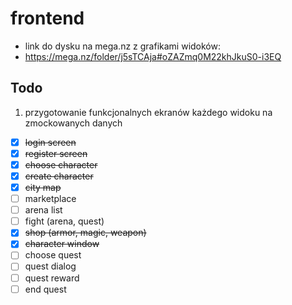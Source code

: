 # frontend
- link do dysku na mega.nz z grafikami widoków:
- https://mega.nz/folder/j5sTCAja#oZAZmq0M22khJkuS0-i3EQ
## Todo
1) przygotowanie funkcjonalnych ekranów każdego widoku na zmockowanych danych
- [x] ~~login screen~~
- [x] ~~register screen~~
- [x] ~~choose character~~
- [x] ~~create character~~
- [x] ~~city map~~
- [ ] marketplace
- [ ] arena list
- [ ] fight (arena, quest)
- [x] ~~shop (armor, magic, weapon)~~
- [x] ~~character window~~
- [ ] choose quest
- [ ] quest dialog
- [ ] quest reward
- [ ] end quest
